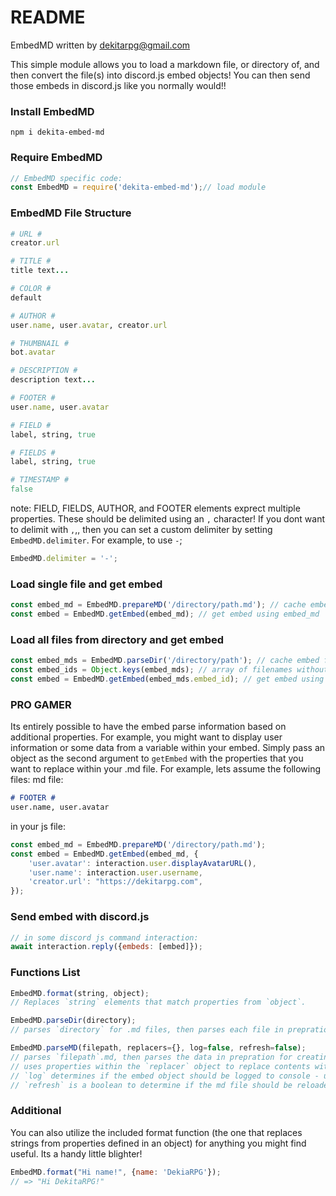 # README #
EmbedMD written by dekitarpg@gmail.com

This simple module allows you to load a markdown file, or directory of, and then convert the file(s) into discord.js embed objects! You can then send those embeds in discord.js like you normally would!!

### Install EmbedMD ###
```
npm i dekita-embed-md
```

### Require EmbedMD ###
```js
// EmbedMD specific code:
const EmbedMD = require('dekita-embed-md');// load module
```

### EmbedMD File Structure ###
```ruby
# URL #
creator.url

# TITLE #
title text... 

# COLOR #
default

# AUTHOR #
user.name, user.avatar, creator.url

# THUMBNAIL #
bot.avatar

# DESCRIPTION #
description text...

# FOOTER #
user.name, user.avatar

# FIELD #
label, string, true

# FIELDS #
label, string, true

# TIMESTAMP #
false
```
note: FIELD, FIELDS, AUTHOR, and FOOTER elements exprect multiple properties. These should be delimited using an `,` character! If you dont want to delimit with `,`,, then you can set a custom delimiter by setting `EmbedMD.delimiter`. For example, to use `-`; 
```js
EmbedMD.delimiter = '-';
```

### Load single file and get embed ###
```js
const embed_md = EmbedMD.prepareMD('/directory/path.md'); // cache embed files from path
const embed = EmbedMD.getEmbed(embed_md); // get embed using embed_md
```

### Load all files from directory and get embed ###
```js
const embed_mds = EmbedMD.parseDir('/directory/path'); // cache embed files from path
const embed_ids = Object.keys(embed_mds); // array of filenames without.md and route
const embed = EmbedMD.getEmbed(embed_mds.embed_id); // get embed using embed_id
```

### PRO GAMER ###
Its entirely possible to have the embed parse information based on additional properties. For example, you might want to display user information or some data from a variable within your embed. Simply pass an object as the second argument to `getEmbed` with the properties that you want to replace within your .md file. For example, lets assume the following files:
md file:
```md
# FOOTER #
user.name, user.avatar
``` 
in your js file: 
```js
const embed_md = EmbedMD.prepareMD('/directory/path.md');
const embed = EmbedMD.getEmbed(embed_md, {
    'user.avatar': interaction.user.displayAvatarURL(),
    'user.name': interaction.user.username,
    'creator.url': "https://dekitarpg.com",
}); 
```

### Send embed with discord.js ###
```js
// in some discord js command interaction:
await interaction.reply({embeds: [embed]});
```



### Functions List ###
```js
EmbedMD.format(string, object);
// Replaces `string` elements that match properties from `object`. 

EmbedMD.parseDir(directory);
// parses `directory` for .md files, then parses each file in prepration for creating embeds. 

EmbedMD.parseMD(filepath, replacers={}, log=false, refresh=false);
// parses `filepath`.md, then parses the data in prepration for creating embeds.
// uses properties within the `replacer` object to replace contents within the md file.
// `log` determines if the embed object should be logged to console - useful for debugging.
// `refresh` is a boolean to determine if the md file should be reloaded, or if we can use cache.
```



### Additional ###
You can also utilize the included format function (the one that replaces strings from properties defined in an object) for anything you might find useful. Its a handy little blighter! 
```js
EmbedMD.format("Hi name!", {name: 'DekiaRPG'});
// => "Hi DekitaRPG!"
```
